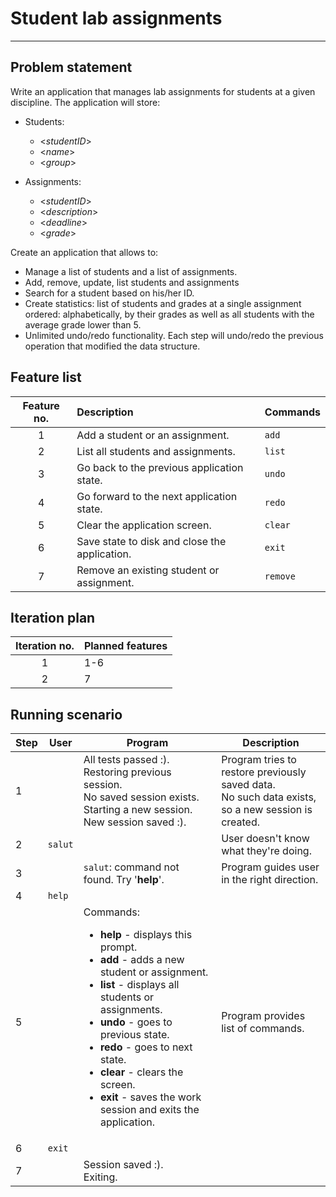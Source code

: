 # Student lab assignments
<hr>

## Problem statement
Write an application that manages lab assignments for students at a given discipline. The application
will store:

* Students:
  * <*studentID*>
  * <*name*>
  * <*group*>

* Assignments:
  * <*studentID*>
  * <*description*>
  * <*deadline*>
  * <*grade*>

Create an application that allows to:
* Manage a list of students and a list of assignments.
* Add, remove, update, list students and assignments
* Search for a student based on his/her ID.
* Create statistics: list of students and grades at a single assignment ordered: alphabetically, by their grades as well as all students with the average grade lower than 5.
* Unlimited undo/redo functionality. Each step will undo/redo the previous operation that modified the data structure.

## Feature list

Feature no.   | Description                                                  | Commands
:------------:|:-------------------------------------------------------------|:--------
1             | Add a student or an assignment.                              | <code>add</code>
2             | List all students and assignments.                           | <code>list</code>
3             | Go back to the previous application state.                   | <code>undo</code>
4             | Go forward to the next application state.                    | <code>redo</code>
5             | Clear the application screen.                                | <code>clear</code>
6             | Save state to disk and close the application.                | <code>exit</code>
7             | Remove an existing student or assignment.                    | <code>remove</code>

## Iteration plan

Iteration no. | Planned features
:------------:|:----------------
1             | 1-6
2             | 7

## Running scenario

<table>
    <thead>
        <tr>
            <th>Step</th>
            <th>User</th>
            <th>Program</th>
            <th>Description</th>
        </tr>
    </thead>
    <tbody>
        <tr>
            <td>1</td>
            <td></td>
            <td>All tests passed :).<br>
                Restoring previous session.<br>
                No saved session exists.<br>
                Starting a new session.<br>
                New session saved :).
            </td>
            <td>Program tries to restore previously saved data.<br>
                No such data exists, so a new session is created.
            </td>
        </tr>
        <tr>
            <td>2</td>
            <td><code>salut</code></td>
            <td></td>
            <td>User doesn't know what they're doing.</td>
        </tr>
        <tr>
            <td>3</td>
            <td></td>
            <td><code>salut</code>: command not found. Try '<b>help</b>'.</td>
            <td>Program guides user in the right direction.</td>
        </tr>
        <tr>
            <td>4</td>
            <td><code>help</code></td>
            <td></td>
            <td></td>
        </tr>
        <tr>
            <td>5</td>
            <td></td>
            <td>Commands:<br>
                <ul>
                    <li><b>help</b>  - displays this prompt.</li>
                    <li><b>add</b>   - adds a new student or assignment.</li>
                    <li><b>list</b>  - displays all students or assignments.</li>
                    <li><b>undo</b>  - goes to previous state.</li>
                    <li><b>redo</b>  - goes to next state.</li>
                    <li><b>clear</b> - clears the screen.</li>
                    <li><b>exit</b>  - saves the work session and exits the application.</li>
                </ul>
            </td>
            <td>Program provides list of commands.</td>
        </tr>
        <tr>
            <td>6</td>
            <td><code>exit</code></td>
            <td></td>
            <td></td>
        </tr>
        <tr>
            <td>7</td>
            <td></td>
            <td>Session saved :).<br>
                Exiting.
            </td>
            <td></td>
        </tr>
    </tbody>
</table>
